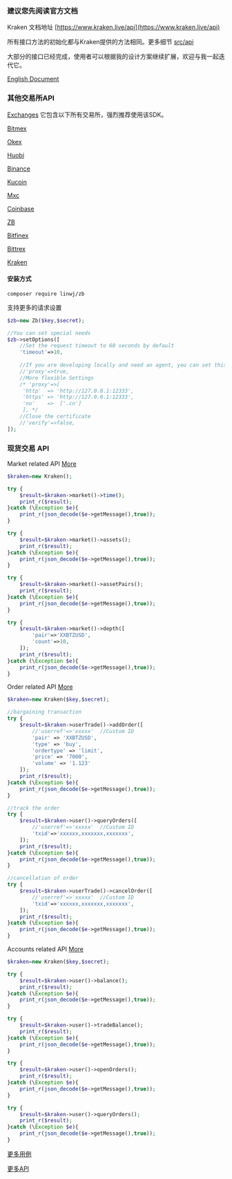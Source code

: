 ### 建议您先阅读官方文档

Kraken 文档地址 [https://www.kraken.live/api](https://www.kraken.live/api)

所有接口方法的初始化都与Kraken提供的方法相同。更多细节 [src/api](https://github.com/zhouaini528/kraken-php/tree/master/src/Api)

大部分的接口已经完成，使用者可以根据我的设计方案继续扩展，欢迎与我一起迭代它。

[English Document](https://github.com/zhouaini528/kraken-php/blob/master/README.md)

### 其他交易所API

[Exchanges](https://github.com/zhouaini528/exchanges-php) 它包含以下所有交易所，强烈推荐使用该SDK。

[Bitmex](https://github.com/zhouaini528/bitmex-php)

[Okex](https://github.com/zhouaini528/okex-php)

[Huobi](https://github.com/zhouaini528/huobi-php)

[Binance](https://github.com/zhouaini528/binance-php)

[Kucoin](https://github.com/zhouaini528/kucoin-php)

[Mxc](https://github.com/zhouaini528/mxc-php)

[Coinbase](https://github.com/zhouaini528/coinbase-php)

[ZB](https://github.com/zhouaini528/zb-php)

[Bitfinex](https://github.com/zhouaini528/zb-php)

[Bittrex](https://github.com/zhouaini528/bittrex-php)

[Kraken](https://github.com/zhouaini528/kraken-php)

#### 安装方式
```
composer require linwj/zb
```

支持更多的请求设置
```php
$zb=new Zb($key,$secret);

//You can set special needs
$zb->setOptions([
    //Set the request timeout to 60 seconds by default
    'timeout'=>10,
    
    //If you are developing locally and need an agent, you can set this
    //'proxy'=>true,
    //More flexible Settings
    /* 'proxy'=>[
     'http'  => 'http://127.0.0.1:12333',
     'https' => 'http://127.0.0.1:12333',
     'no'    =>  ['.cn']
     ], */
    //Close the certificate
    //'verify'=>false,
]);
```

### 现货交易 API

Market related API [More](https://github.com/zhouaini528/kraken-php/blob/master/tests/market.php)
```php
$kraken=new Kraken();

try {
    $result=$kraken->market()->time();
    print_r($result);
}catch (\Exception $e){
    print_r(json_decode($e->getMessage(),true));
}

try {
    $result=$kraken->market()->assets();
    print_r($result);
}catch (\Exception $e){
    print_r(json_decode($e->getMessage(),true));
}

try {
    $result=$kraken->market()->assetPairs();
    print_r($result);
}catch (\Exception $e){
    print_r(json_decode($e->getMessage(),true));
}

try {
    $result=$kraken->market()->depth([
        'pair'=>'XXBTZUSD',
        'count'=>10,
    ]);
    print_r($result);
}catch (\Exception $e){
    print_r(json_decode($e->getMessage(),true));
}
```

Order related API [More](https://github.com/zhouaini528/kraken-php/blob/master/tests/user_trade.php)
```php
$kraken=new Kraken($key,$secret);

//bargaining transaction
try {
    $result=$kraken->userTrade()->addOrder([
        //'userref'=>'xxxxx'  //Custom ID
        'pair' => 'XXBTZUSD',
        'type' => 'buy',
        'ordertype' => 'limit',
        'price' => '7000',
        'volume' => '1.123'
    ]);
    print_r($result);
}catch (\Exception $e){
    print_r(json_decode($e->getMessage(),true));
}

//track the order
try {
    $result=$kraken->user()->queryOrders([
        //'userref'=>'xxxxx'  //Custom ID
        'txid'=>'xxxxxx,xxxxxxx,xxxxxxx',
    ]);
    print_r($result);
}catch (\Exception $e){
    print_r(json_decode($e->getMessage(),true));
}

//cancellation of order
try {
    $result=$kraken->userTrade()->cancelOrder([
        //'userref'=>'xxxxx'  //Custom ID
        'txid'=>'xxxxxx,xxxxxxx,xxxxxxx',
    ]);
    print_r($result);
}catch (\Exception $e){
    print_r(json_decode($e->getMessage(),true));
}
```

Accounts related API [More](https://github.com/zhouaini528/kraken-php/blob/master/tests/user.php)
```php
$kraken=new Kraken($key,$secret);

try {
    $result=$kraken->user()->balance();
    print_r($result);
}catch (\Exception $e){
    print_r(json_decode($e->getMessage(),true));
}

try {
    $result=$kraken->user()->tradeBalance();
    print_r($result);
}catch (\Exception $e){
    print_r(json_decode($e->getMessage(),true));
}

try {
    $result=$kraken->user()->openOrders();
    print_r($result);
}catch (\Exception $e){
    print_r(json_decode($e->getMessage(),true));
}

try {
    $result=$kraken->user()->queryOrders();
    print_r($result);
}catch (\Exception $e){
    print_r(json_decode($e->getMessage(),true));
}

```

[更多用例](https://github.com/zhouaini528/kraken-php/tree/master/tests)

[更多API](https://github.com/zhouaini528/kraken-php/tree/master/src/Api)

